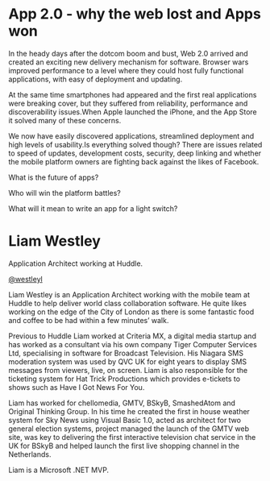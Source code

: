 # App 2.0 - why the web lost and Apps won #

In the heady days after the dotcom boom and bust, Web 2.0 arrived and created an exciting new delivery mechanism for software. Browser wars improved performance to a level where they could host fully functional applications, with easy of deployment and updating.

At the same time smartphones had appeared and the first real applications were breaking cover, but they suffered from reliability, performance and discoverability issues.When Apple launched the iPhone, and the App Store it solved many of these concerns.

We now have easily discovered applications, streamlined deployment and high levels of usability.Is everything solved though? There are issues related to speed of updates, development costs, security, deep linking and whether the mobile platform owners are fighting back against the likes of Facebook.

What is the future of apps? 

Who will win the platform battles? 

What will it mean to write an app for a light switch?

# Liam Westley #

Application Architect working at Huddle. 

[@westleyl](https://twitter.com/westleyl)

Liam Westley is an Application Architect working with the mobile team at Huddle to help deliver world class collaboration software. He quite likes working on the edge of the City of London as there is some fantastic food and coffee to be had within a few minutes’ walk.

Previous to Huddle Liam worked at Criteria MX, a digital media startup and has worked as a consultant via his own company Tiger Computer Services Ltd, specialising in software for Broadcast Television. His Niagara SMS moderation system was used by QVC UK for eight years to display SMS messages from viewers, live, on screen. Liam is also responsible for the ticketing system for Hat Trick Productions which provides e-tickets to shows such as Have I Got News For You.

Liam has worked for chellomedia, GMTV, BSkyB, SmashedAtom and Original Thinking Group. In his time he created the first in house weather system for Sky News using Visual Basic 1.0, acted as architect for two general election systems, project managed the launch of the GMTV web site, was key to delivering the first interactive television chat service in the UK for BSkyB and helped launch the first live shopping channel in the Netherlands.

Liam is a Microsoft .NET MVP.
